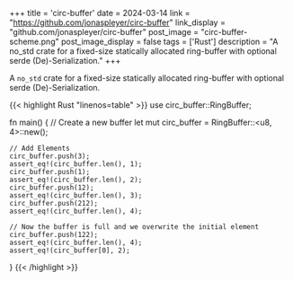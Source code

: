 +++
title = 'circ-buffer'
date = 2024-03-14
link = "https://github.com/jonaspleyer/circ-buffer"
link_display = "github.com/jonaspleyer/circ-buffer"
post_image = "circ-buffer-scheme.png"
post_image_display = false
tags = ['Rust']
description = "A no_std crate for a fixed-size statically allocated ring-buffer with optional serde (De)-Serialization."
+++

A `no_std` crate for a fixed-size statically allocated ring-buffer with optional serde
(De)-Serialization.

{{< highlight Rust "linenos=table" >}}
use circ_buffer::RingBuffer;

fn main() {
    // Create a new buffer
    let mut circ_buffer = RingBuffer::<u8, 4>::new();

    // Add Elements
    circ_buffer.push(3);
    assert_eq!(circ_buffer.len(), 1);
    circ_buffer.push(1);
    assert_eq!(circ_buffer.len(), 2);
    circ_buffer.push(12);
    assert_eq!(circ_buffer.len(), 3);
    circ_buffer.push(212);
    assert_eq!(circ_buffer.len(), 4);

    // Now the buffer is full and we overwrite the initial element
    circ_buffer.push(122);
    assert_eq!(circ_buffer.len(), 4);
    assert_eq!(circ_buffer[0], 2);
}
{{< /highlight >}}
